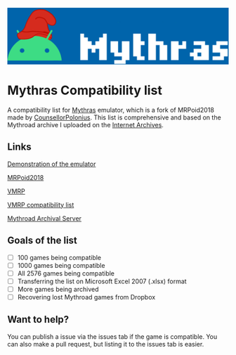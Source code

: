 ![Mythras logo](https://github.com/Lucas-mother3/mythras-compatibility/blob/main/Untitled2_20210511201050.png)
# Mythras Compatibility list
A compatibility list for [Mythras](https://github.com/CounsellorPolonius/mythras) emulator, which is a fork of 
MRPoid2018 made by [CounsellorPolonius](https://github.com/CounsellorPolonius). 
This list is comprehensive and based on the Mythroad archive
I uploaded on the [Internet Archives](https://archive.org/details/mrp-games).

## Links
[Demonstration of the emulator](https://youtu.be/Due0q0-bfew)

[MRPoid2018](https://github.com/Yichou/mrpoid2018) 

[VMRP](https://github.com/zengming00/vmrp/) 

[VMRP compatibility list](https://zengming00.github.io/) 

[Mythroad Archival Server](https://discord.gg/R8xrugecV7) 
## Goals of the list
- [ ] 100 games being compatible 
- [ ] 1000 games being compatible 
- [ ] All 2576 games being compatible
- [ ] Transferring the list on Microsoft Excel 2007 (.xlsx) format
- [ ] More games being archived
- [ ] Recovering lost Mythroad games from Dropbox
## Want to help? 
You can publish a issue via the issues tab if the game is compatible. 
You can also make a pull request, but listing it to the issues tab is easier. 
